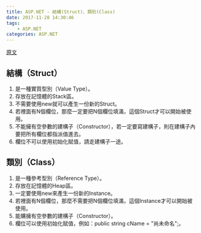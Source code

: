 ```yaml
---
title: ASP.NET - 結構(Struct)、類別(Class)
date: 2017-11-28 14:30:46
tags:
    - ASP.NET
categories: ASP.NET
---
```


[原文](http://slashlook.com/articles_20170328.html)
<!-- more -->

結構（Struct）
---
1. 是一種實質型別（Value Type）。
2. 存放在記憶體的Stack區。
3. 不需要使用new就可以產生一份新的Struct。
4. 若裡面有N個欄位，那麼一定要把N個欄位填滿，這個Struct才可以開始被使用。
5. 不能擁有空參數的建構子（Constructor），若一定要寫建構子，則在建構子內要把所有欄位都指派值進去。
6. 欄位不可以使用初始化賦值，請走建構子一途。

類別（Class）
---
1. 是一種參考型別（Reference Type）。
2. 存放在記憶體的Heap區。
3. 一定要使用new來產生一份新的Instance。
4. 若裡面有N個欄位，那麼不需要把N個欄位填滿，這個Instance才可以開始被使用。
5. 能購擁有空參數的建構子（Constructor）。
6. 欄位可以使用初始化賦值，例如：public string cName = "尚未命名";。